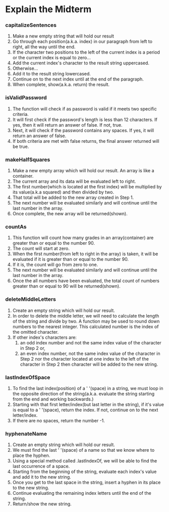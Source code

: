 # Explain the Midterm


### capitalizeSentences
1. Make a new empty string that will hold our result
2. Go through each position(a.k.a. index) in our paragraph from left to right, all the way until the end.
3. If the character two positions to the left of the current index is a period or the current index is equal to zero...
4. Add the current index's character to the result string uppercased. 
5. Otherwise...
6. Add it to the result string lowercased.
7. Continue on to the next index until at the end of the paragraph.
8. When complete, show(a.k.a. return) the result.


### isValidPassword
1. The function will check if as password is valid if it meets two specific criteria.
2. It will first check if the password's length is less than 12 characters. If yes, then it will return an answer of false. If not, true.
3. Next, it will check if the password contains any spaces. If yes, it will return an answer of false. 
4. If both criteria are met with false returns, the final answer returned will be true. 


### makeHalfSquares
1. Make a new empty array which will hold our result. An array is like a container.
2. The current array and its data will be evaluated left to right.
3. The first number(which is located at the first index) will be multiplied by its value(a.k.a squared) and then divided by two.
4. That total will be added to the new array created in Step 1. 
5. The next number will be evaluated similarly and will continue until the last number in the array.
6. Once complete, the new array will be returned(shown).


### countAs
1. This function will count how many grades in an array(container) are greater than or equal to the number 90.
2. The count will start at zero. 
3. When the first number(from left to right in the array) is taken, it will be evaluated if it is greater than or equal to the number 90. 
4. If it is, the count will go from zero to one.
5. The next number will be evaluated similarly and will continue until the last number in the array.
6. Once the all numbers have been evaluated, the total count of numbers greater than or equal to 90 will be returned(shown).


### deleteMiddleLetters
1. Create an empty string which will hold our result.
2. In order to delete the middle letter, we will need to calculate the length of the string and divide by two. A function may be used to round down numbers to the nearest integer. This calculated number is the index of the omitted character. 
3. If other index's characters are:
   1.  an odd index number and not the same index value of the character in Step 2 or,
   2.  an even index number, not the same index value of the character in Step 2 nor the character located at one index to the left of the character in Step 2
   then character will be added to the new string.


### lastIndexOfSpace

1. To find the last index(position) of a ' '(space) in a string, we must loop in the opposite direction of the string(a.k.a. evaluate the string starting from the end and working backwards.)
2. Starting with that first letter/index(but last letter in the string), if it's value is equal to a ' '(space), return the index. If not, continue on to the next letter/index.
3. If there are no spaces, return the number -1.


### hyphenateName
1. Create an empty string which will hold our result.
2. We must find the last ' '(space) of a name so that we know where to place the hyphen.
3. Using a special method called .lastIndexOf, we will be able to find the last occurrence of a space. 
4. Starting from the beginning of the string, evaluate each index's value and add it to the new string.
5. Once you get to the last space in the string, insert a hyphen in its place to the new string. 
6. Continue evaluating the remaining index letters until the end of the string.
7. Return/show the new string. 